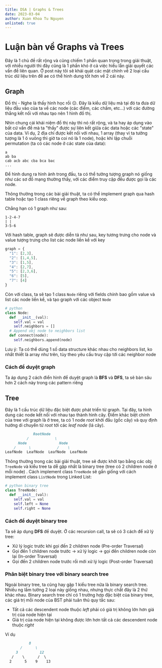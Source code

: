 ```yaml
---
title: DSA | Graphs & Trees
date: 2023-03-04
author: Xuan Khoa Tu Nguyen
unlisted: true
---
```


# Luận bàn về Graphs và Trees

Đây là 1 chủ đề rất rộng và cũng chiếm 1 phần quan trọng trong giải thuật, với nhiều người thì đây
cũng là 1 phần khó ở cả việc hiểu lẫn giải quyết các vấn đề liên quan. Ở post này tôi sẽ khái quát
các mặt chính về 2 loại cấu trúc dữ liệu trên để ae có thể hình dung tốt hơn về 2 cái này.

## Graph

Đồ thị - Nghe là thấy hình học rồi 😐. Đây là kiểu dữ liệu mà tại đó ta đưa dữ liệu đầu vào của ta
về các node (các điểm, các chấm, etc...) với các đường thẳng kết nối với nhau tạo nên 1 hình đồ thị.

Nhìn chung cái khái niệm đồ thị này thì nó rất rộng, và ta hay áp dụng vào bất cứ vấn đề mà ta
"thấy" được sự liên kết giữa các data hoặc các "state" của data. Ví dụ, 2 địa chỉ được kết nối với
nhau, 1 array (thay vì ta tưởng tượng là 1 ô vuông thì giờ ta coi nó là 1 node), hoặc khi lập chuỗi
permutation (ta có các node ở các state của data):

```
a
ab ba
cab acb abc cba bca bac
...
```

Để hình dung ra hình ảnh trong đầu, ta có thể tưởng tượng graph nó giống như các sơ đồ mạng thường
thấy, với các điểm truy cập đều được gọi là các node.

Thông thường trong các bài giải thuật, ta có thể implement graph qua hash table hoặc tạo 1 class
riêng về graph theo kiểu oop.

Chẳng hạn có 1 graph như sau:

```
1-2-4-7
| |
3-5-6
```

Với hash table, graph sẽ được diễn tả như sau, key tương trưng cho node và value tượng trưng cho
list các node liền kề với key

```js
graph = {
  "1": [2,3],
  "2": [1,4,5],
  "3": [1,5],
  "4": [2,7],
  "5": [2,3,6],
  "6": [5],
  "7": [4]
}
```

Còn với class, ta sẽ tạo 1 class `Node` riêng với fields chính bao gồm value và list các node liền kề,
và tạo graph với các object `Node`

```py
# python
class Node:
  def __init__(val):
    self.val = val
    self.neighbors = []
  # Append obj node to neighbors list
  def connect(node):
    self.neighbors.append(node)
```

Lưu ý: Ta có thể dùng 1 số data structure khác nhau cho neighbors list, ko nhất thiết là array như
trên, tùy theo yêu cầu truy cập tới các neighbor node

### Cách để duyệt graph

Ta áp dụng 2 cách điển hình để duyệt graph là **BFS** và **DFS**, ta sẽ bàn sâu hơn 2 cách này trong các pattern riêng

## Tree

Đây là 1 cấu trúc dữ liệu đặc biệt được phát triển từ graph. Tại đây, ta hình dung các node kết nối
với nhau tạo thành hình cây. Điểm khác biệt chính của tree với graph là ở tree, ta có 1 node *root*
khởi đầu (gốc cây) và quy định hướng di chuyển từ *root* tới các *leaf node* (lá cây).

```md
             RootNode
          /            \
      Node               Node
    /      \            /    \
LeafNode  LeafNode  LeafNode  LeafNode
```

Thông thường trong các bài giải thuật, tree sẽ được khởi tạo bằng các obj `TreeNode` và kiểu tree
ta dễ gặp nhất là binary tree (tree có 2 children node ở mỗi node) . Cách implement class `TreeNode`
sẽ gần giống với cách implement class `ListNode` trong Linked List:

```py
# python binary tree
class TreeNode:
  def __init__(val):
    self.val = val
    self.left = None
    self.right = None
```

### Cách để duyệt binary tree

Ta sẽ áp dụng **DFS** để duyệt. Ở các recursion call, ta sẽ có 3 cách để xử lý tree:

- Xử lý logic trước khi gọi đến 2 children node (Pre-order Traversal)
- Gọi đến 1 children node trước -> xử lý logic -> gọi đến children node còn lại (In-order Traversal)
- Gọi đến 2 children node trước rồi mới xử lý logic (Post-order Traversal)

### Phân biệt binary tree với binary search tree

Ngoài binary tree, ta cũng hay gặp 1 kiểu tree nữa là binary search tree. Nhiều ng lầm tưởng 2 loại
này giống nhau, nhưng thực chất đây là 2 thứ khác nhau. Binary search tree chỉ có 1 trường hợp đặc
biệt của binary tree, các giá trị mỗi node của BST phải tuân thủ quy tắc sau:

- Tất cả các descendent node thuộc *left* phải có giá trị không lớn hơn giá trị của node hiện tại
- Giá trị của node hiện tại không được lớn hơn tất cả các descendent node thuộc *right*

Ví dụ

```md
           8
       /      \
     3          12
   /    \      /  \
  2      5    9    13
```

